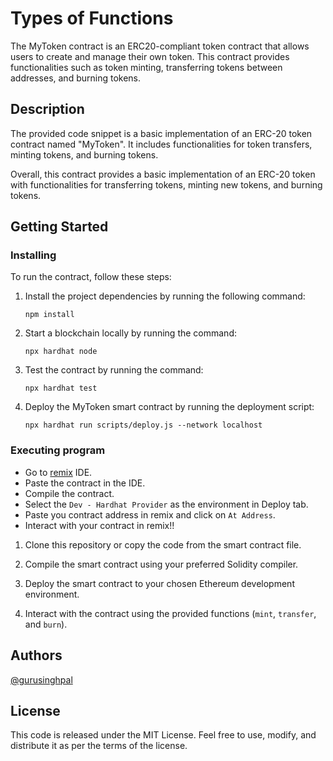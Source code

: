 # Types of Functions

The MyToken contract is an ERC20-compliant token contract that allows users to create and manage their own token. This contract provides functionalities such as token minting, transferring tokens between addresses, and burning tokens.


## Description

The provided code snippet is a basic implementation of an ERC-20 token contract named "MyToken". It includes functionalities for token transfers, minting tokens, and burning tokens.

Overall, this contract provides a basic implementation of an ERC-20 token with functionalities for transferring tokens, minting new tokens, and burning tokens.


## Getting Started

### Installing

To run the contract, follow these steps:

1. Install the project dependencies by running the following command:

   ```
   npm install
   ```
2. Start a blockchain locally by running the command: 
   ```
   npx hardhat node
   ```
3. Test the contract by running the command: 
   ```
   npx hardhat test
   ```

4. Deploy the MyToken smart contract by running the deployment script:

   ```
   npx hardhat run scripts/deploy.js --network localhost
   ```

### Executing program

* Go to [remix](remix.ethereum.org) IDE.
* Paste the contract in the IDE.
* Compile the contract.
* Select the `Dev - Hardhat Provider` as the environment in Deploy tab.
* Paste you contract address in remix and click on `At Address`.
* Interact with your contract in remix!!

1. Clone this repository or copy the code from the smart contract file.

2. Compile the smart contract using your preferred Solidity compiler.

3. Deploy the smart contract to your chosen Ethereum development environment.

4. Interact with the contract using the provided functions (`mint`, `transfer`, and `burn`).

   
## Authors

[@gurusinghpal](https://www.linkedin.com/in/guru-singh-pal-99a305254/)


## License

This code is released under the MIT License. Feel free to use, modify, and distribute it as per the terms of the license.
